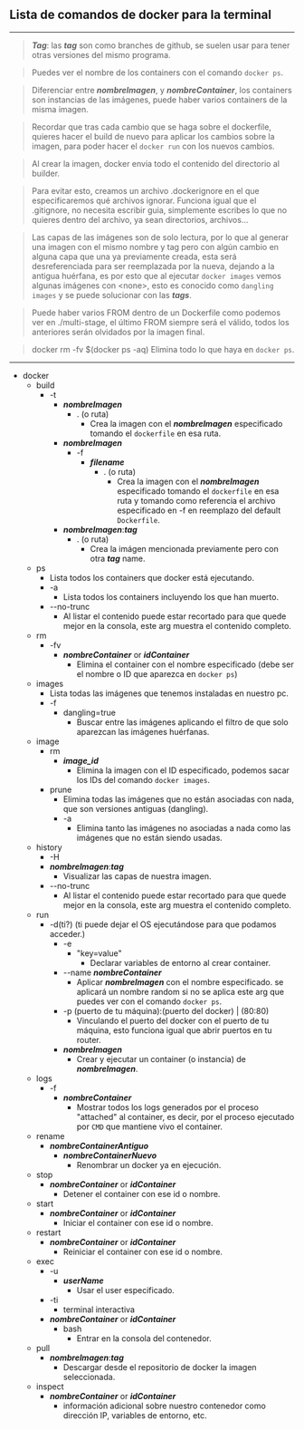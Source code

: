 ## Lista de comandos de docker para la terminal

---

> ***Tag***: las **_tag_** son como branches de github, se suelen usar para tener otras versiones del mismo programa.

> Puedes ver el nombre de los containers con el comando `docker ps`.

> Diferenciar entre ***nombreImagen***, y ***nombreContainer***, los containers son instancias de las imágenes, puede haber varios containers de la misma imagen.

> Recordar que tras cada cambio que se haga sobre el dockerfile, quieres hacer el build de nuevo para aplicar los cambios sobre la imagen, para poder hacer el `docker run` con los nuevos cambios.

> Al crear la imagen, docker envia todo el contenido del directorio al builder.

> Para evitar esto, creamos un archivo .dockerignore en el que especificaremos qué archivos ignorar. Funciona igual que el .gitignore, no necesita escribir guia, simplemente escribes lo que no quieres dentro del archivo, ya sean directorios, archivos...

> Las capas de las imágenes son de solo lectura, por lo que al generar una imagen con el mismo nombre y tag pero con algún cambio en alguna capa que una ya previamente creada, esta será desreferenciada para ser reemplazada por la nueva, dejando a la antigua huérfana, es por esto que al ejecutar `docker images` vemos algunas imágenes con \<none\>, esto es conocido como `dangling images` y se puede solucionar con las **_tags_**.

> Puede haber varios FROM dentro de un Dockerfile como podemos ver en ./multi-stage, el último FROM siempre será el válido, todos los anteriores serán olvidados por la imagen final.

> docker rm -fv $(docker ps -aq) Elimina todo lo que haya en `docker ps`.
---

- docker
    - build
        - -t
            - **_nombreImagen_**
                - . (o ruta)
                    - Crea la imagen con el **_nombreImagen_** especificado tomando el `dockerfile` en esa ruta.
            - **_nombreImagen_**
                - -f
                    - **_filename_**
                        - . (o ruta)
                            - Crea la imagen con el **_nombreImagen_** especificado tomando el `dockerfile` en esa ruta y tomando como referencia el archivo especificado en -f en reemplazo del default `Dockerfile`.
            - **_nombreImagen_**:**_tag_**
                - . (o ruta)
                    - Crea la imágen mencionada previamente pero con otra **_tag_** name.
    - ps
        - Lista todos los containers que docker está ejecutando.
        - -a
            - Lista todos los containers incluyendo los que han muerto.
        - --no-trunc
            - Al listar el contenido puede estar recortado para que quede mejor en la consola, este arg muestra el contenido completo.
    - rm
        - -fv
            - **_nombreContainer_** or **_idContainer_**
                - Elimina el container con el nombre especificado (debe ser el nombre o ID que aparezca en `docker ps`)
    - images
        - Lista todas las imágenes que tenemos instaladas en nuestro pc.
        - -f
            - dangling=true
                - Buscar entre las imágenes aplicando el filtro de que solo aparezcan las imágenes huérfanas.
    - image
        - rm
            - **_image\_id_**
                - Elimina la imagen con el ID especificado, podemos sacar los IDs del comando `docker images`.
        - prune
            - Elimina todas las imágenes que no están asociadas con nada, que son versiones antiguas (dangling).
            - -a
                - Elimina tanto las imágenes no asociadas a nada como las imágenes que no están siendo usadas.
    - history
        - -H
        - **_nombreImagen_**:**_tag_**
            - Visualizar las capas de nuestra imagen.
        - --no-trunc
            - Al listar el contenido puede estar recortado para que quede mejor en la consola, este arg muestra el contenido completo.
    - run
        - -d(ti?) (ti puede dejar el OS ejecutándose para que podamos acceder.)
            - -e
                - "key=value"
                    - Declarar variables de entorno al crear container.
            - --name **_nombreContainer_**
                - Aplicar **_nombreImagen_** con el nombre especificado.
                se aplicará un nombre random si no se aplica este arg que puedes ver con el comando `docker ps`.
            - -p (puerto de tu máquina):(puerto del docker) | (80:80)
                - Vinculando el puerto del docker con el puerto de tu máquina, esto funciona igual que abrir puertos en tu router.
            - **_nombreImagen_**
                - Crear y ejecutar un container (o instancia) de **_nombreImagen_**.
    - logs
        - -f
            - **_nombreContainer_**
                - Mostrar todos los logs generados por el proceso "attached" al container, es decir, por el proceso ejecutado por `CMD` que mantiene vivo el container.
    - rename
        - **_nombreContainerAntiguo_**
            - **_nombreContainerNuevo_**
                - Renombrar un docker ya en ejecución.
    - stop
        - **_nombreContainer_** or **_idContainer_**
            - Detener el container con ese id o nombre.
    - start
        - **_nombreContainer_** or **_idContainer_**
            - Iniciar el container con ese id o nombre.
    - restart
        - **_nombreContainer_** or **_idContainer_**
            - Reiniciar el container con ese id o nombre.
    - exec
        - -u
            - **_userName_**
                - Usar el user especificado.
        - -ti
            - terminal interactiva
        - **_nombreContainer_** or **_idContainer_**
            - bash
                - Entrar en la consola del contenedor.
    - pull
        - **_nombreImagen_**:**_tag_**
            - Descargar desde el repositorio de docker la imagen seleccionada.
    - inspect
        - **_nombreContainer_** or **_idContainer_**
            - información adicional sobre nuestro contenedor como dirección IP, variables de entorno, etc.